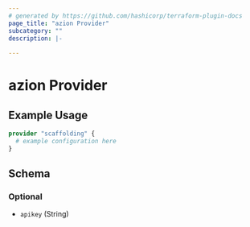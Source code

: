 ```yaml
---
# generated by https://github.com/hashicorp/terraform-plugin-docs
page_title: "azion Provider"
subcategory: ""
description: |-
  
---
```


# azion Provider



## Example Usage

```terraform
provider "scaffolding" {
  # example configuration here
}
```

<!-- schema generated by tfplugindocs -->
## Schema

### Optional

- `apikey` (String)
